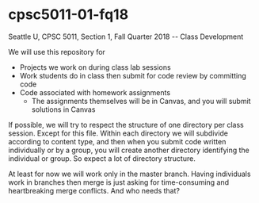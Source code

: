 # cpsc5011-01-fq18

Seattle U, CPSC 5011, Section 1, Fall Quarter 2018 -- Class Development

We will use this repository for
* Projects we work on during class lab sessions
* Work students do in class then submit for code review by committing code
* Code associated with homework assignments
  * The assignments themselves will be in Canvas, and you will submit solutions in Canvas
  
If possible, we will try to respect the structure of one directory per class session.
Except for this file.  Within each directory we will subdivide according to content type, and then 
when you submit code written individually or by a group, you will create another directory identifying the individual or group.
So expect a lot of directory structure.

At least for now we will work only in the master branch.  Having individuals work in branches then merge is just asking for time-consuming and heartbreaking merge conflicts.  And who needs that?



